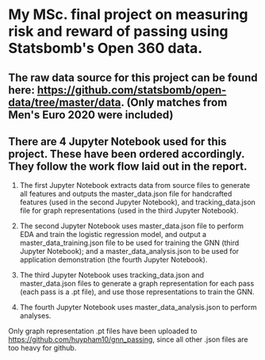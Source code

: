 # My MSc. final project on measuring risk and reward of passing using Statsbomb's Open 360 data.

## The raw data source for this project can be found here: https://github.com/statsbomb/open-data/tree/master/data. (Only matches from Men's Euro 2020 were included)

## There are 4 Jupyter Notebook used for this project. These have been ordered accordingly. They follow the work flow laid out in the report.

1. The first Jupyter Notebook extracts data from source files to generate all features and outputs the master_data.json file for handcrafted features (used in the second Jupyter Notebook), and tracking_data.json file for graph representations (used in the third Jupyter Notebook).

2. The second Jupyter Notebook uses master_data.json file to perform EDA and train the logistic regression model, and output a master_data_training.json file to be used for training the GNN (third Jupyter Notebook); and a master_data_analysis.json to be used for application demonstration (the fourth Jupyter Notebook).

3. The third Jupyter Notebook uses tracking_data.json and master_data.json files to generate a graph representation for each pass (each pass is a .pt file), and use those representations to train the GNN. 

4. The fourth Jupyter Notebook uses master_data_analysis.json to perform analyses.

Only graph representation .pt files have been uploaded to https://github.com/huypham10/gnn_passing, since all other .json files are too heavy for github.
